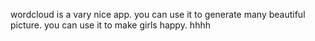 wordcloud is a vary nice app.
you can use it to generate many beautiful picture.
you can use it to make girls happy.
hhhh
